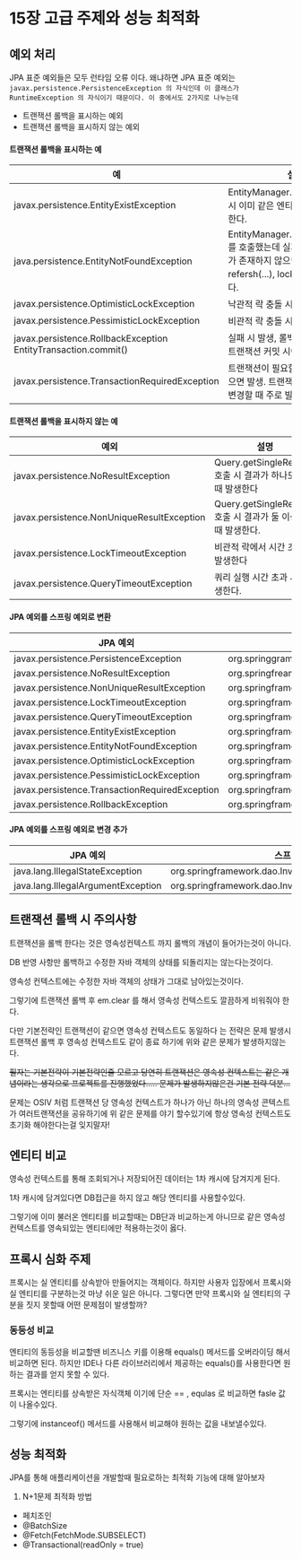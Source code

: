 # 15장 고급 주제와 성능 최적화

## 예외 처리

JPA 표준 예외들은 모두 런타임 오류 이다. 왜냐하면 JPA 표준 예외는 `javax.persistence.PersistenceException 의 자식인데 이 클래스가 RuntimeException 의 자식이기 때문이다. 이 중에서도 2가지로 나누는데`

* 트랜잭션 롤백을 표시하는 예외
* 트랜잭션 롤백을 표시하지 않는 예외

#### 트랜잭션 롤백을 표시하는 예

| 예                                                                 | 설명                                                                                                |
| ----------------------------------------------------------------- | ------------------------------------------------------------------------------------------------- |
| javax.persistence.EntityExistException                            | EntityManager.persist(...) 호출 시 이미 같은 엔티티가 있으면 발생한다.                                              |
| java.persistence.EntityNotFoundException                          | EntityManager.getReference(...)를 호출했는데 실제 사용 시 엔티티가 존재하지 않으면 발생. refersh(...), lock(...)에서도 발생한다. |
| javax.persistence.OptimisticLockException                         | 낙관적 락 충돌 시 발생한다.                                                                                  |
| javax.persistence.PessimisticLockException                        | 비관적 락 충돌 시 발생한다.                                                                                  |
| javax.persistence.RollbackException    EntityTransaction.commit() | 실패 시 발생, 롤백이 표시되어 있는 트랜잭션 커밋 시에도 발생한다.                                                            |
| javax.persistence.TransactionRequiredException                    | 트랜잭션이 필요할 때 트랜잭션이 없으면 발생. 트랜잭션 없이 엔티티를 변경할 때 주로 발생한다.                                             |

#### 트랜잭션 롤백을 표시하지 않는 예

| 예외                                         | 설명                                             |
| ------------------------------------------ | ---------------------------------------------- |
| javax.persistence.NoResultException        | Query.getSingleResult() 호출 시 결과가 하나도 없을 때 발생한다 |
| javax.persistence.NonUniqueResultException | Query.getSingleResult() 호출 시 결과가 둘 이상일 때 발생한다. |
| javax.persistence.LockTimeoutException     | 비관적 락에서 시간 초과 시 발생한다                           |
| javax.persistence.QueryTimeoutException    | 쿼리 실행 시간 초과 시 발생한다.                            |

#### JPA 예외를 스프링 예외로 변환

| JPA 예외                                         | 스프링 변환 예외                                                       |
| ---------------------------------------------- | --------------------------------------------------------------- |
| javax.persistence.PersistenceException         | org.springgramework.orm.jpa.JpaSystemException                  |
| javax.persistence.NoResultException            | org.springfreamework.dao.ExptyResultDataAccessException         |
| javax.persistence.NonUniqueResultException     | org.springframework.dao.IncorrectrResultSizeDataAccessException |
| javax.persistence.LockTimeoutException         | org.springframework.dao.CannotAcquireLockException              |
| javax.persistence.QueryTimeoutException        | org.springframework.dao.DataIntegrityViolationException         |
| javax.persistence.EntityExistException         | org.springframework.orm.jpa.JpaObjectRetrievalFailurewException |
| javax.persistence.EntityNotFoundException      | org.springframework.orm.jpa.JpaObjectRetrivalFailtueException   |
| javax.persistence.OptimisticLockException      | org.springframework.dao.JpaOptimisticLockingFailureException    |
| javax.persistence.PessimisticLockException     | org.springframework.dao.PessimisticLockingFailureException      |
| javax.persistence.TransactionRequiredException | org.springframework.dao.InvalidDataAccessApiUsageException      |
| javax.persistence.RollbackException            | org.springframework.transaction.TransactionSystemException      |

#### JPA 예외를 스프링 예외로 변경 추가

| JPA 예외                             | 스프링 변환 예외                                                  |
| ---------------------------------- | ---------------------------------------------------------- |
| java.lang.IllegalStateException    | org.springframework.dao.InvalidDataAccessApiUsageException |
| java.lang.IllegalArgumentException | org.springframework.dao.InvalidDataAccessApiUsageException |

## 트랜잭션 롤백 시 주의사항

트랜잭션을 롤백 한다는 것은 영속성컨텍스트 까지 롤백의 개념이 들어가는것이 아니다.

DB 반영 사항만 롤백하고 수정한 자바 객체의 상태를 되돌리지는 않는다는것이다.

영속성 컨텍스트에는 수정한 자바 객체의 상태가 그대로 남아있는것이다.

그렇기에 트랜잭션 롤백 후 em.clear 를 해서 영속성 컨텍스트도 깔끔하게 비워줘야 한다.

다만 기본전략인 트랜잭션이 같으면 영속성 컨텍스트도 동일하다 는 전략은 문제 발생시 트랜잭션 롤백 후 영속성 컨텍스트도 같이 종료 하기에 위와 같은 문제가 발생하지않는다.

~~필자는 기본전략이 기본전략인줄 모르고 당연히 트랜잭션은 영속성 컨텍스트는 같은 개념이라는 생각으로 프로젝트를 진행했었다..... 문제가 발생하지않은건 기본 전략 덕분...~~

문제는 OSIV 처럼 트랜잭션 당 영속성 컨텍스트가 하나가 아닌 하나의 영속성 콘텍스트가 여러트랜잭션을 공유하기에 위 같은 문제를 야기 할수있기에 항상 영속성 컨텍스트도 초기화 해야한다는걸 잊지말자!



## 엔티티 비교

영속성 컨텍스트를 통해 조회되거나 저장되어진 데이터는 1차 캐시에 담겨지게 된다.

1차 캐시에 담겨있다면 DB접근을 하지 않고 해당 엔티티를 사용할수있다.

그렇기에 이미 불러온 엔티티를 비교할때는 DB단과 비교하는게 아니므로 같은 영속성 컨텍스트를 영속되있는 엔티티에만 적용하는것이 옳다.



## 프록시 심화 주제

프록시는 실 엔티티를 상속받아 만들어지는 객체이다. 하지만 사용자 입장에서 프록시와 실 엔티티를 구분하는것 마냥 쉬운 일은 아니다. 그렇다면 만약 프록시와 실 엔티티의 구분을 짓지 못할때 어떤 문제점이 발생할까?



### 동등성 비교

엔티티의 동등성을 비교할땐 비즈니스 키를 이용해 equals() 메서드를 오버라이딩 해서 비교하면 된다. 하지만 IDE나 다른 라이브러리에서 제공하는 equals()를 사용한다면 원하는 결과를 얻지 못할 수 있다.

프록시는 엔티티를 상속받은 자식객체 이기에 단순 == , equlas 로 비교하면 fasle 값이 나올수있다.

그렇기에   instanceof() 메서드를 사용해서 비교해야 원하는 값을 내보낼수있다.





## 성능 최적화&#x20;

JPA를 통해 애플리케이션을 개발할때 필요로하는 최적화 기능에 대해 알아보자



1. N+1문제 최적화 방법

* 페치조인
* @BatchSize&#x20;
* @Fetch(FetchMode.SUBSELECT)&#x20;
* @Transactional(readOnly = true)















##









